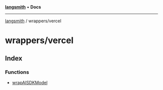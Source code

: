 [**langsmith**](../../README.md) • **Docs**

***

[langsmith](../../README.md) / wrappers/vercel

# wrappers/vercel

## Index

### Functions

- [wrapAISDKModel](functions/wrapAISDKModel.md)
